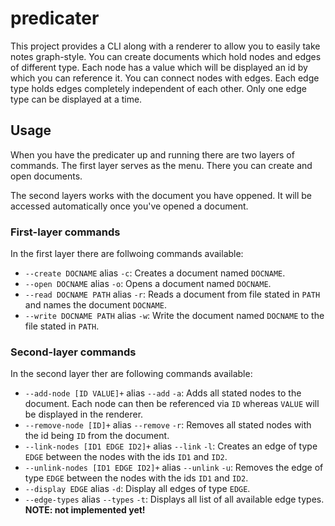 # predicater

This project provides a CLI along with a renderer to allow you to easily take notes graph-style.
You can create documents which hold nodes and edges of different type.
Each node has a value which will be displayed an id by which you can reference it.
You can connect nodes with edges. Each edge type holds edges completely independent of each other.
Only one edge type can be displayed at a time.

## Usage

When you have the predicater up and running there are two layers of commands.
The first layer serves as the menu. There you can create and open documents.

The second layers works with the document you have oppened. It will be accessed automatically once you've opened a document.

### First-layer commands

In the first layer there are follwoing commands available:
- `--create DOCNAME` alias `-c`: Creates a document named `DOCNAME`.
- `--open DOCNAME` alias `-o`: Opens a document named `DOCNAME`.
- `--read DOCNAME PATH` alias `-r`: Reads a document from file stated in `PATH` and names the document `DOCNAME`.
- `--write DOCNAME PATH` alias `-w`: Write the document named `DOCNAME` to the file stated in `PATH`.

### Second-layer commands

In the second layer ther are following commands available:
- `--add-node [ID VALUE]+` alias `--add` `-a`: Adds all stated nodes to the document.
Each node can then be referenced via `ID` whereas `VALUE` will be displayed in the renderer.
- `--remove-node [ID]+` alias `--remove` `-r`: Removes all stated nodes with the id being `ID` from the document.
- `--link-nodes [ID1 EDGE ID2]+` alias `--link` `-l`: Creates an edge of type `EDGE` between the nodes with the ids `ID1` and `ID2`.
- `--unlink-nodes [ID1 EDGE ID2]+` alias `--unlink` `-u`: Removes the edge of type `EDGE` between the nodes with the ids `ID1` and `ID2`.
- `--display EDGE` alias `-d`: Display all edges of type `EDGE`.
- `--edge-types` alias `--types` `-t`: Displays all list of all available edge types. **NOTE: not implemented yet!**